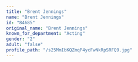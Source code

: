 ```yaml
---
title: "Brent Jennings"
name: "Brent Jennings"
id: "84685"
original_name: "Brent Jennings"
known_for_department: "Acting"
gender: "2"
adult: "false"
profile_path: "/s25MmIbKQZmqP4ycFwNkRpSRFQ9.jpg"
---
```

